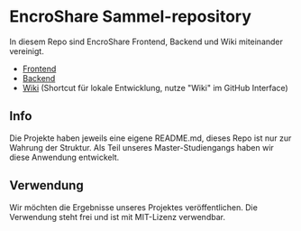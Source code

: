 # EncroShare Sammel-repository

In diesem Repo sind EncroShare Frontend, Backend und Wiki miteinander vereinigt.

- [Frontend](https://github.com/timoxd7/encroshare_frontend)
- [Backend](https://github.com/timoxd7/encroshare_backend)
- [Wiki](https://github.com/timoxd7/encroshare.wiki) (Shortcut für lokale Entwicklung, nutze "Wiki" im GitHub Interface)

## Info

Die Projekte haben jeweils eine eigene README.md, dieses Repo ist nur zur Wahrung der Struktur. Als Teil unseres Master-Studiengangs haben wir diese Anwendung entwickelt.

## Verwendung

Wir möchten die Ergebnisse unseres Projektes veröffentlichen. Die Verwendung steht frei und ist mit MIT-Lizenz verwendbar.
